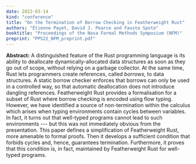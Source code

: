 ```yaml
---
date: 2022-03-14
kind: "conference"
title: "On the Termination of Borrow Checking in Featherweight Rust"
authors: "Étienne Payet, David J. Pearce and Fausto Spoto"
booktitle: "Proceedings of the Nasa Formal Methods Symposium (NFM)"
preprint: "PPS22_NFM_preprint.pdf"
---
```


**Abstract:** A distinguished feature of the Rust programming language
is its ability to deallocate dynamically-allocated data structures as
soon as they go out of scope, without relying on a garbage
collector. At the same time, Rust lets programmers create references,
called _borrows_, to data structures. A static borrow checker enforces
that borrows can only be used in a controlled way, so that automatic
deallocation does not introduce dangling references.  Featherweight
Rust provides a formalisation for a subset of Rust where borrow
checking is encoded using flow typing.  However, we have identified a
source of non-termination within the calculus which arises when typing
environments contain cycles between variables.  In fact, it turns out
that well-typed programs cannot lead to such environments --- but this
was not immediately obvious from the presentation.  This paper defines
a simplification of Featherweight Rust, more amenable to formal
proofs. Then it develops a sufficient condition that forbids cycles
and, hence, guarantees termination.  Furthermore, it proves that this
condition is, in fact, maintained by Featherweight Rust for well-typed
programs.
